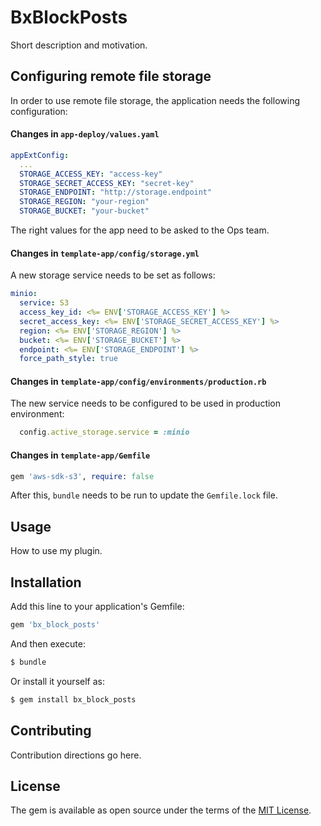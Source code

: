 # BxBlockPosts
Short description and motivation.

## Configuring remote file storage

In order to use remote file storage, the application needs the following configuration:

#### Changes in `app-deploy/values.yaml`

```yaml
appExtConfig:
  ...
  STORAGE_ACCESS_KEY: "access-key"
  STORAGE_SECRET_ACCESS_KEY: "secret-key"
  STORAGE_ENDPOINT: "http://storage.endpoint"
  STORAGE_REGION: "your-region"
  STORAGE_BUCKET: "your-bucket"
```

The right values for the app need to be asked to the Ops team.

#### Changes in `template-app/config/storage.yml`

A new storage service needs to be set as follows:

```yaml
minio:
  service: S3
  access_key_id: <%= ENV['STORAGE_ACCESS_KEY'] %>
  secret_access_key: <%= ENV['STORAGE_SECRET_ACCESS_KEY'] %>
  region: <%= ENV['STORAGE_REGION'] %>
  bucket: <%= ENV['STORAGE_BUCKET'] %>
  endpoint: <%= ENV['STORAGE_ENDPOINT'] %>
  force_path_style: true
```

#### Changes in `template-app/config/environments/production.rb`

The new service needs to be configured to be used in production environment:

```ruby
  config.active_storage.service = :minio
```

#### Changes in `template-app/Gemfile`

```ruby
gem 'aws-sdk-s3', require: false
```

After this, `bundle` needs to be run to update the `Gemfile.lock` file.

## Usage
How to use my plugin.

## Installation
Add this line to your application's Gemfile:

```ruby
gem 'bx_block_posts'
```

And then execute:
```bash
$ bundle
```

Or install it yourself as:
```bash
$ gem install bx_block_posts
```

## Contributing
Contribution directions go here.

## License
The gem is available as open source under the terms of the [MIT License](https://opensource.org/licenses/MIT).
